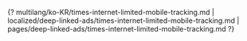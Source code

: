 {? multilang/ko-KR/times-internet-limited-mobile-tracking.md | localized/deep-linked-ads/times-internet-limited-mobile-tracking.md | pages/deep-linked-ads/times-internet-limited-mobile-tracking.md ?}
